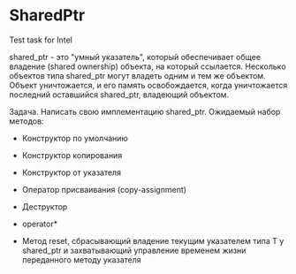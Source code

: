 # SharedPtr
Test task for Intel

shared_ptr - это "умный указатель", который обеспечивает общее владение (shared ownership) объекта, на который ссылается. Несколько объектов типа shared_ptr могут владеть одним и тем же объектом. Объект уничтожается, и его память освобождается, когда уничтожается последний оставшийся shared_ptr, владеющий объектом.

Задача. Написать свою имплементацию shared_ptr. Ожидаемый набор методов:

* Конструктор по умолчанию

* Конструктор копирования

* Конструктор от указателя

* Оператор присваивания (copy-assignment)

* Деструктор

* operator*

* Метод reset, сбрасывающий владение текущим указателем типа T у shared_ptr и захватывающий управление временем жизни переданного методу указателя
